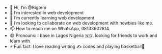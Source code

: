 - 👋 Hi, I’m @Bigtem
- 👀 I’m interested in web development
- 🌱 I’m currently learning web development
- 💞️ I’m looking to collaborate on web development with newbies like me. 
- 📫 How to reach me on WhatsApp, 08133602814
- 😄 Pronouns: I base in Lagos Nigeria 🇳🇬, looking for friends to work and learn with   
- ⚡ Fun fact: I love reading writing ✍️ codes and playing basketball🏀 

<!---
Bigtem/Bigtem is a ✨ special ✨ repository because its `README.md` (this file) appears on your GitHub profile.
You can click the Preview link to take a look at your changes.
--->
